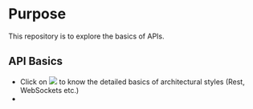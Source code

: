 # Purpose
This repository is to explore the basics of APIs.

## API Basics
- Click on ![](https://github.com/deshpande-anirudh/UnpackingAPIs/tree/main/basics) to know the detailed basics of architectural styles (Rest, WebSockets etc.)
- 
